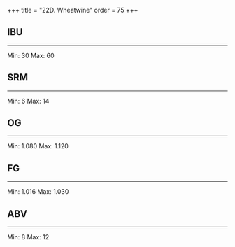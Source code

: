 +++
title = "22D. Wheatwine"
order = 75
+++
## IBU
******
Min: 30
Max: 60
## SRM
******
Min: 6
Max: 14
## OG
******
Min: 1.080
Max: 1.120
## FG
******
Min: 1.016
Max: 1.030
## ABV
******
Min: 8
Max: 12
